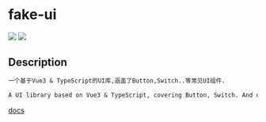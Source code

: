 # fake-ui 
[![](https://img.shields.io/badge/license-MIT-green)](https://opensource.org/licenses/MIT) 
 [![](https://img.shields.io/badge/npm-v0.0.6-blue)](https://www.npmjs.com/package/fake-ui)
## Description
```markdown
一个基于Vue3 & TypeScript的UI库,涵盖了Button,Switch..等常见UI组件.

A UI library based on Vue3 & TypeScript, covering Button, Switch. And other common UI components.
```
[docs](https://hanzeyang0217.github.io/fake-ui/index.html)
